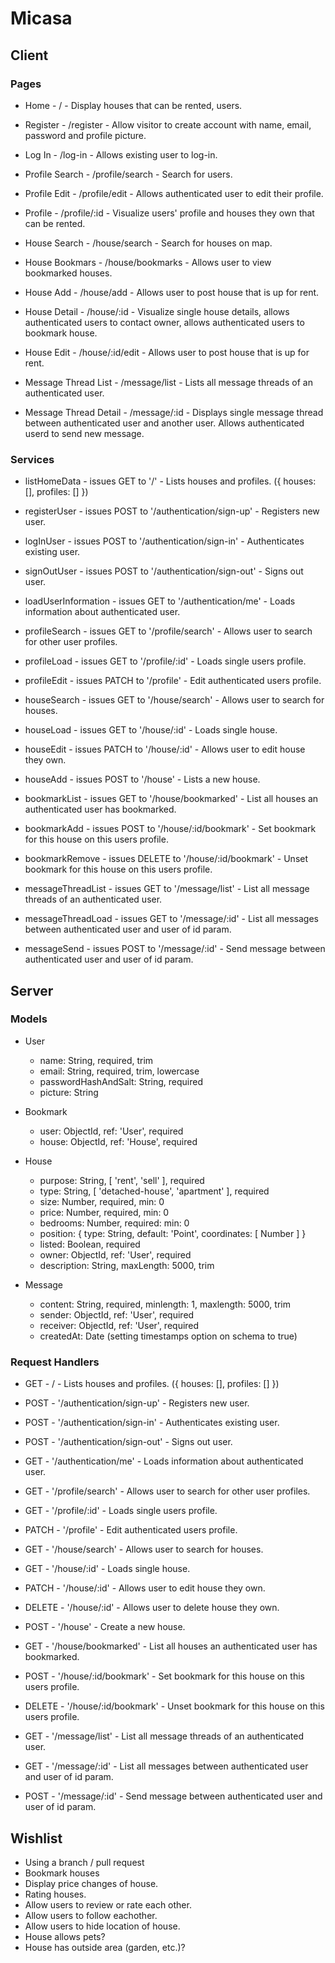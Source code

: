# Micasa

## Client

### Pages

- Home - / - Display houses that can be rented, users.
- Register - /register - Allow visitor to create account with name, email, password and profile picture.
- Log In - /log-in - Allows existing user to log-in.
- Profile Search - /profile/search - Search for users.
- Profile Edit - /profile/edit - Allows authenticated user to edit their profile.
- Profile - /profile/:id - Visualize users' profile and houses they own that can be rented.
- House Search - /house/search - Search for houses on map.
- House Bookmars - /house/bookmarks - Allows user to view bookmarked houses.



- House Add - /house/add - Allows user to post house that is up for rent.
- House Detail - /house/:id - Visualize single house details, allows authenticated users to contact owner, allows authenticated users to bookmark house.
- House Edit - /house/:id/edit - Allows user to post house that is up for rent.
- Message Thread List - /message/list - Lists all message threads of an authenticated user.
- Message Thread Detail - /message/:id - Displays single message thread between authenticated user and another user. Allows authenticated userd to send new message.

### Services

- listHomeData - issues GET to '/' - Lists houses and profiles. ({ houses: [], profiles: [] })

- registerUser - issues POST to '/authentication/sign-up' - Registers new user.
- logInUser - issues POST to '/authentication/sign-in' - Authenticates existing user.
- signOutUser - issues POST to '/authentication/sign-out' - Signs out user.
- loadUserInformation - issues GET to '/authentication/me' - Loads information about authenticated user.

- profileSearch - issues GET to '/profile/search' - Allows user to search for other user profiles.
- profileLoad - issues GET to '/profile/:id' - Loads single users profile.
- profileEdit - issues PATCH to '/profile' - Edit authenticated users profile.

- houseSearch - issues GET to '/house/search' - Allows user to search for houses.
- houseLoad - issues GET to '/house/:id' - Loads single house.
- houseEdit - issues PATCH to '/house/:id' - Allows user to edit house they own.
- houseAdd - issues POST to '/house' - Lists a new house.
- bookmarkList - issues GET to '/house/bookmarked' - List all houses an authenticated user has bookmarked.
- bookmarkAdd - issues POST to '/house/:id/bookmark' - Set bookmark for this house on this users profile.
- bookmarkRemove - issues DELETE to '/house/:id/bookmark' - Unset bookmark for this house on this users profile.

- messageThreadList - issues GET to '/message/list' - List all message threads of an authenticated user.
- messageThreadLoad - issues GET to '/message/:id' - List all messages between authenticated user and user of id param.
- messageSend - issues POST to '/message/:id' - Send message between authenticated user and user of id param.

## Server

### Models

- User

  - name: String, required, trim
  - email: String, required, trim, lowercase
  - passwordHashAndSalt: String, required
  - picture: String

- Bookmark

  - user: ObjectId, ref: 'User', required
  - house: ObjectId, ref: 'House', required

- House

  - purpose: String, [ 'rent', 'sell' ], required
  - type: String, [ 'detached-house', 'apartment' ], required
  - size: Number, required, min: 0
  - price: Number, required, min: 0
  - bedrooms: Number, required: min: 0
  - position: { type: String, default: 'Point', coordinates: [ Number ] }
  - listed: Boolean, required
  - owner: ObjectId, ref: 'User', required
  - description: String, maxLength: 5000, trim

- Message

  - content: String, required, minlength: 1, maxlength: 5000, trim
  - sender: ObjectId, ref: 'User', required
  - receiver: ObjectId, ref: 'User', required
  - createdAt: Date (setting timestamps option on schema to true)

### Request Handlers

- GET - / - Lists houses and profiles. ({ houses: [], profiles: [] })

- POST - '/authentication/sign-up' - Registers new user.
- POST - '/authentication/sign-in' - Authenticates existing user.
- POST - '/authentication/sign-out' - Signs out user.
- GET - '/authentication/me' - Loads information about authenticated user.

- GET - '/profile/search' - Allows user to search for other user profiles.
- GET - '/profile/:id' - Loads single users profile.
- PATCH - '/profile' - Edit authenticated users profile.

- GET - '/house/search' - Allows user to search for houses.
- GET - '/house/:id' - Loads single house.
- PATCH - '/house/:id' - Allows user to edit house they own.
- DELETE - '/house/:id' - Allows user to delete house they own.
- POST - '/house' - Create a new house.
- GET - '/house/bookmarked' - List all houses an authenticated user has bookmarked.
- POST - '/house/:id/bookmark' - Set bookmark for this house on this users profile.
- DELETE - '/house/:id/bookmark' - Unset bookmark for this house on this users profile.

- GET - '/message/list' - List all message threads of an authenticated user.
- GET - '/message/:id' - List all messages between authenticated user and user of id param.
- POST - '/message/:id' - Send message between authenticated user and user of id param.

## Wishlist

- Using a branch / pull request
- Bookmark houses
- Display price changes of house.
- Rating houses.
- Allow users to review or rate each other.
- Allow users to follow eachother.
- Allow users to hide location of house.
- House allows pets?
- House has outside area (garden, etc.)?
